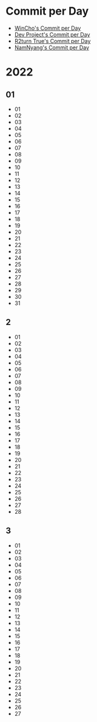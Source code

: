 # Commit per Day

* [WinCho's Commit per Day](https://github.com/WintChoco/commit-per-day)
* [Dev Project's Commit per Day](https://github.com/DevProject04/commit-per-day)
* [R2turn True's Commit per Day](https://github.com/R2turnTrue/commit-per-day)
* [NamNyang's Commit per Day](https://github.com/NY0510/commit-per-day)

# 2022
  ## 01
   * 01
   * 02
   * 03
   * 04
   * 05
   * 06
   * 07
   * 08
   * 09
   * 10
   * 11
   * 12
   * 13
   * 14
   * 15
   * 16
   * 17
   * 18
   * 19
   * 20
   * 21
   * 22
   * 23
   * 24
   * 25
   * 26
   * 27
   * 28
   * 29
   * 30
   * 31

  ## 2
   * 01
   * 02
   * 03
   * 04
   * 05
   * 06
   * 07
   * 08
   * 09
   * 10
   * 11
   * 12
   * 13
   * 14
   * 15
   * 16
   * 17
   * 18
   * 19
   * 20
   * 21
   * 22
   * 23
   * 24
   * 25
   * 26
   * 27
   * 28

  ## 3
   * 01
   * 02
   * 03
   * 04
   * 05
   * 06
   * 07
   * 08
   * 09
   * 10
   * 11
   * 12
   * 13
   * 14
   * 15
   * 16
   * 17
   * 18
   * 19
   * 20
   * 21
   * 22
   * 23
   * 24
   * 25
   * 26
   * 27
